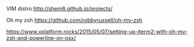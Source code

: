 VIM distro http://shem8.github.io/projects/

Oh my zsh https://github.com/robbyrussell/oh-my-zsh

https://www.xplatform.rocks/2015/05/07/setting-up-iterm2-with-oh-my-zsh-and-powerline-on-osx/


